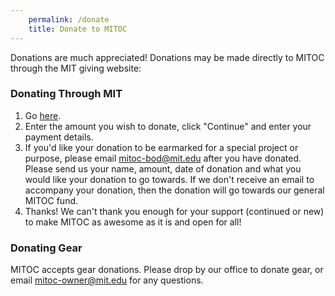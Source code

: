 ```yaml
---
    permalink: /donate
    title: Donate to MITOC
---
```


Donations are much appreciated! Donations may be made directly to MITOC through the MIT giving website:

### Donating Through MIT

1.  Go [here](http://giving.mit.edu/givenow/start.dyn?designationId=2720209).
2.  Enter the amount you wish to donate, click "Continue" and enter your payment details.
3.  If you'd like your donation to be earmarked for a special project or purpose, please email [mitoc-bod@mit.edu](mailto:mitoc-bod@mit.edu?Subject=MITOC%20Donation%20Designation) after you have donated. Please send us your name, amount, date of donation and what you would like your donation to go towards. If we don't receive an email to accompany your donation, then the donation will go towards our general MITOC fund.
4.  Thanks! We can't thank you enough for your support (continued or new) to make MITOC as awesome as it is and open for all!

### Donating Gear

MITOC accepts gear donations. Please drop by our office to donate gear, or email [mitoc-owner@mit.edu](mailto:mitoc-owner@mit.edu) for any questions.

